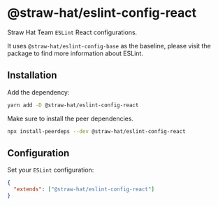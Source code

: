 # @straw-hat/eslint-config-react

Straw Hat Team `ESLint` React configurations.

It uses `@straw-hat/eslint-config-base` as the baseline, please visit the
package to find more information about ESLint.

## Installation

Add the dependency:

```sh
yarn add -D @straw-hat/eslint-config-react
```

Make sure to install the peer dependencies.

```sh
npx install-peerdeps --dev @straw-hat/eslint-config-react
```

## Configuration

Set your `ESLint` configuration:

```json
{
  "extends": ["@straw-hat/eslint-config-react"]
}
```
